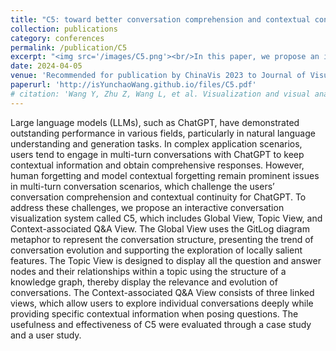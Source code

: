 ```yaml
---
title: "C5: toward better conversation comprehension and contextual continuity for ChatGPT"
collection: publications
category: conferences
permalink: /publication/C5
excerpt: "<img src='/images/C5.png'><br/>In this paper, we propose an interactive conversation visualization system called C5, which includes Global View, Topic View, and Context-associated Q&A View. The usefulness and effectiveness of C5 were evaluated through a case study and a user study."
date: 2024-04-05
venue: 'Recommended for publication by ChinaVis 2023 to Journal of Visualization '
paperurl: 'http://isYunchaoWang.github.io/files/C5.pdf'
# citation: 'Wang Y, Zhu Z, Wang L, et al. Visualization and visual analysis of multimedia data in manufacturing: A survey[J]. <i>Visual Informatics<i>, 2022, 6(4): 12-21.'
---
```


Large language models (LLMs), such as ChatGPT, have demonstrated outstanding performance in various fields, particularly in natural language understanding and generation tasks. In complex application scenarios, users tend to engage in multi-turn conversations with ChatGPT to keep contextual information and obtain comprehensive responses. However, human forgetting and model contextual forgetting remain prominent issues in multi-turn conversation scenarios, which challenge the users’ conversation comprehension and contextual continuity for ChatGPT. To address these challenges, we propose an interactive conversation visualization system called C5, which includes Global View, Topic View, and Context-associated Q&A View. The Global View uses the GitLog diagram metaphor to represent the conversation structure, presenting the trend of conversation evolution and supporting the exploration of locally salient features. The Topic View is designed to display all the question and answer nodes and their relationships within a topic using the structure of a knowledge graph, thereby display the relevance and evolution of conversations. The Context-associated Q&A View consists of three linked views, which allow users to explore individual conversations deeply while providing specific contextual information when posing questions. The usefulness and effectiveness of C5 were evaluated through a case study and a user study.